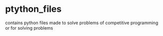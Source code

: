 # ptython_files
contains python files made to solve problems of competitive programming or for solving problems
